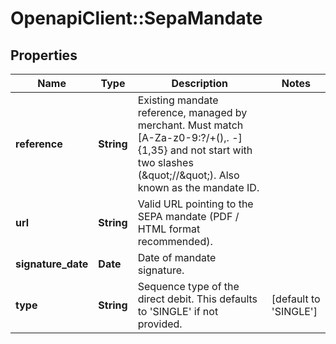 # OpenapiClient::SepaMandate

## Properties
Name | Type | Description | Notes
------------ | ------------- | ------------- | -------------
**reference** | **String** | Existing mandate reference, managed by merchant. Must match [A-Za-z0-9:?/+(),. -]{1,35} and not start with two slashes (\&quot;//\&quot;). Also known as the mandate ID. | 
**url** | **String** | Valid URL pointing to the SEPA mandate (PDF / HTML format recommended). | 
**signature_date** | **Date** | Date of mandate signature. | 
**type** | **String** | Sequence type of the direct debit. This defaults to &#39;SINGLE&#39; if not provided. | [default to &#39;SINGLE&#39;]


